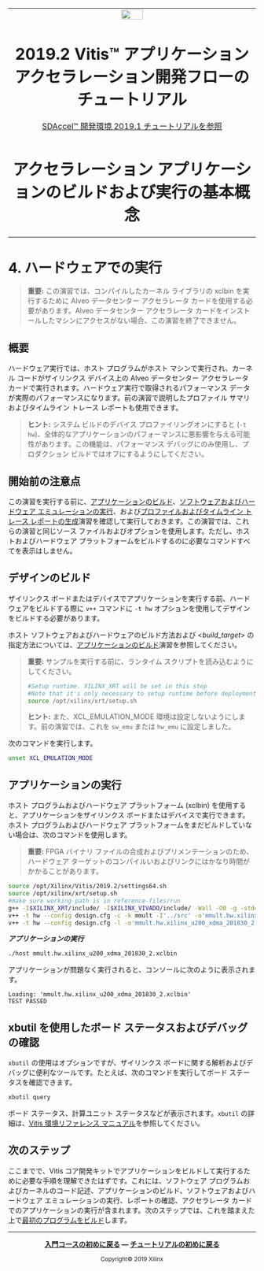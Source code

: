 <table>
 <tr>
   <td align="center"><img src="https://japan.xilinx.com/content/dam/xilinx/imgs/press/media-kits/corporate/xilinx-logo.png" width="30%"/><h1>2019.2 Vitis™ アプリケーション アクセラレーション開発フローのチュートリアル</h1><a href="https://github.com/Xilinx/SDAccel-Tutorials/branches/all">SDAccel™ 開発環境 2019.1 チュートリアルを参照</a></td>
 </tr>
 <tr>
 <td align="center"><h1>アクセラレーション アプリケーションのビルドおよび実行の基本概念</h1>
 </td>
 </tr>
</table>

# 4\. ハードウェアでの実行

> **重要:** この演習では、コンパイルしたカーネル ライブラリの xclbin を実行するために Alveo データセンター アクセラレータ カードを使用する必要があります。Alveo データセンター アクセラレータ カードをインストールしたマシンにアクセスがない場合、この演習を終了できません。

## 概要

ハードウェア実行では、ホスト プログラムがホスト マシンで実行され、カーネル コードがザイリンクス デバイス上の Alveo データセンター アクセラレータ カードで実行されます。ハードウェア実行で取得されるパフォーマンス データが実際のパフォーマンスになります。前の演習で説明したプロファイル サマリおよびタイムライン トレース レポートも使用できます。

> **ヒント:** システム ビルドのデバイス プロファイリングオンにすると (`-t hw`)、全体的なアプリケーションのパフォーマンスに悪影響を与える可能性があります。この機能は、パフォーマンス デバッグにのみ使用し、プロダクション ビルドではオフにするようにしてください。

## 開始前の注意点

この演習を実行する前に、[アプリケーションのビルド](./BuildingAnApplication.md)、[ソフトウェアおよびハードウェア エミュレーションの実行](./Emulation.md)、および[プロファイルおよびタイムライン トレース レポートの生成](./ProfileAndTraceReports.md)演習を確認して実行しておきます。この演習では、これらの演習と同じソース ファイルおよびオプションを使用します。ただし、ホストおよびハードウェア プラットフォームをビルドするのに必要なコマンドすべてを表示はしません。

## デザインのビルド

ザイリンクス ボードまたはデバイスでアプリケーションを実行する前、ハードウェアをビルドする際に `v++` コマンドに `-t hw` オプションを使用してデザインをビルドする必要があります。

ホスト ソフトウェアおよびハードウェアのビルド方法および \<*build\_target*> の指定方法については、[アプリケーションのビルド](./BuildingAnApplication.md)演習を参照してください。

> **重要:** サンプルを実行する前に、ランタイム スクリプトを読み込むようにしてください。
>
> ```bash
> #Setup runtime. XILINX_XRT will be set in this step
> #Note that it's only necessary to setup runtime before deployment on hardware.
> source /opt/xilinx/xrt/setup.sh
> ```
>
> **ヒント:** また、XCL\_EMULATION\_MODE 環境は設定しないようにします。前の演習では、これを `sw_emu` または `hw_emu` に設定しました。

次のコマンドを実行します。

```bash
unset XCL_EMULATION_MODE
```

## アプリケーションの実行

ホスト プログラムおよびハードウェア プラットフォーム (xclbin) を使用すると、アプリケーションをザイリンクス ボードまたはデバイスで実行できます。ホスト プログラムおよびハードウェア プラットフォームをまだビルドしていない場合は、次のコマンドを使用します。

> **重要:** FPGA バイナリ ファイルの合成およびプリメンテーションのため、ハードウェア ターゲットのコンパイルいおよびリンクにはかなり時間がかかることがあります。

```bash
source /opt/Xilinx/Vitis/2019.2/settings64.sh
source /opt/xilinx/xrt/setup.sh
#make sure working path is in reference-files/run
g++ -I$XILINX_XRT/include/ -I$XILINX_VIVADO/include/ -Wall -O0 -g -std=c++11 ../src/host.cpp  -o 'host'  -L$XILINX_XRT/lib/ -lOpenCL -lpthread -lrt -lstdc++
v++ -t hw --config design.cfg -c -k mmult -I'../src' -o'mmult.hw.xilinx_u200_xdma_201830_2.xo' '../src/mmult.cpp'
v++ -t hw --config design.cfg -l -o'mmult.hw.xilinx_u200_xdma_201830_2.xclbin' mmult.hw.xilinx_u200_xdma_201830_2.xo
```

***アプリケーションの実行***

```bash
./host mmult.hw.xilinx_u200_xdma_201830_2.xclbin
```

アプリケーションが問題なく実行されると、コンソールに次のように表示されます。

```
Loading: 'mmult.hw.xilinx_u200_xdma_201830_2.xclbin'
TEST PASSED
```

## xbutil を使用したボード ステータスおよびデバッグの確認

`xbutil` の使用はオプションですが、ザイリンクス ボードに関する解析およびデバッグに便利なツールです。たとえば、次のコマンドを実行してボード ステータスを確認できます。

```bash
xbutil query
```

ボード ステータス、計算ユニット ステータスなどが表示されます。`xbutil` の詳細は、[Vitis 環境リファレンス マニュアル](https://japan.xilinx.com/html_docs/xilinx2019_2/vitis_doc/yxl1556143111967.html)を参照してください。

## 次のステップ

ここまでで、Vitis コア開発キットでアプリケーションをビルドして実行するために必要な手順を理解できたはずです。これには、ソフトウェア プログラムおよびカーネルのコード記述、アプリケーションのビルド、ソフトウェアおよびハードウェア エミュレーションの実行、レポートの確認、アクセラレータ カードでのアプリケーションの実行が含まれます。次のステップでは、これを踏まえた上で[最初のプログラムをビルド](../../docs/my-first-program/README.md)します。</br>

<hr/>
<p align="center"><b><a href="../../docs/vitis-getting-started/README.md">入門コースの初めに戻る</a> &mdash; <a href="./README.md">チュートリアルの初めに戻る</a></b></p>
<p align="center"><sup>Copyright&copy; 2019 Xilinx</sup></p>
